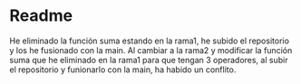 # Readme

He eliminado la función suma estando en la rama1, he subido el repositorio y los he fusionado con la main.
Al cambiar a la rama2 y modificar la función suma que  he eliminado en la rama1 para que tengan 3 operadores, al subir el repositorio y funionarlo con la main, ha habido un conflito.